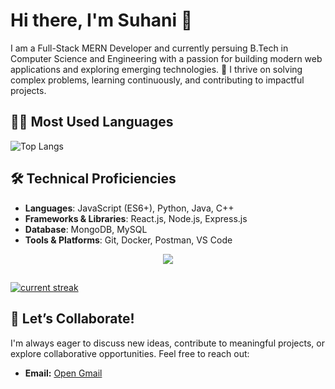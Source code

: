 # Hi there, I'm Suhani 👋

I am a Full-Stack MERN Developer and currently persuing  B.Tech in Computer Science and Engineering  with a passion for building modern web applications and exploring emerging technologies. 🚀 I thrive on solving complex problems, learning continuously, and contributing to impactful projects.

## 👩‍💻 Most Used Languages
![Top Langs](https://github-readme-stats.vercel.app/api/top-langs/?username=Suhanii-13&layout=donut)


## 🛠️ Technical Proficiencies  
- **Languages**: JavaScript (ES6+), Python, Java, C++  
- **Frameworks & Libraries**: React.js, Node.js, Express.js  
- **Database**: MongoDB, MySQL  
- **Tools & Platforms**: Git, Docker, Postman, VS Code

    
<p align="center">
  <a href="https://skillicons.dev">
    <img src="https://skillicons.dev/icons?i=html,css,js,mysql,tailwind,react,nodejs,git,github,postman" />
  </a>
</p>

##


[![current streak](https://streak-stats.demolab.com/?user=Suhanii-13&count_private=true&theme=blue-green&title_color=00b3ff)](#)



## 🤝 Let’s Collaborate!  
I'm always eager to discuss new ideas, contribute to meaningful projects, or explore collaborative opportunities. Feel free to reach out:  

- **Email:** [Open Gmail](https://mail.google.com/mail/?view=cm&fs=1&to=suhanishaikh.1304@gmail.com)
